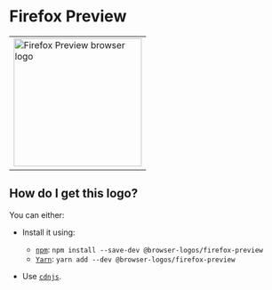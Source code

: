 # Firefox Preview

<table>
    <tr height=240>
        <td>
            <a href="https://github.com/alrra/browser-logos/tree/267e0abdbd3bee47f5d33407be53fbca33c4acc8/src/firefox-preview">
                <img width=230 src="https://raw.githubusercontent.com/alrra/browser-logos/267e0abdbd3bee47f5d33407be53fbca33c4acc8/src/firefox-preview/firefox-preview.svg?sanitize=true" alt="Firefox Preview browser logo">
            </a>
        </td>
    </tr>
</table>

## How do I get this logo?

You can either:

* Install it using:

  * [`npm`][npm]: `npm install --save-dev @browser-logos/firefox-preview`
  * [`Yarn`][yarn]: `yarn add --dev @browser-logos/firefox-preview`

* Use [`cdnjs`][cdnjs].

<!-- Link labels: -->

[cdnjs]: https://cdnjs.com/libraries/browser-logos
[npm]: https://www.npmjs.com/
[yarn]: https://yarnpkg.com/
